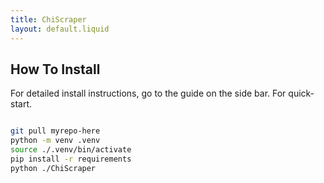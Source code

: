 ```yaml
---
title: ChiScraper
layout: default.liquid
---
```



## How To Install

For detailed install instructions, go to the guide on the side bar. For quick-start. 

```bash

git pull myrepo-here
python -m venv .venv
source ./.venv/bin/activate
pip install -r requirements
python ./ChiScraper

```

